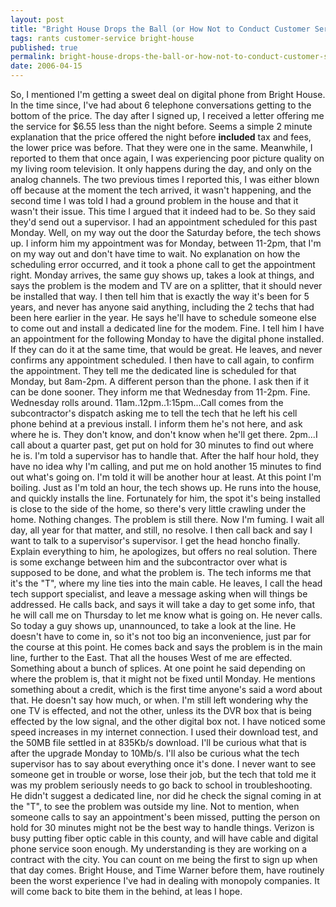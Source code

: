 ```yaml
---
layout: post
title: "Bright House Drops the Ball (or How Not to Conduct Customer Service)"
tags: rants customer-service bright-house
published: true
permalink: bright-house-drops-the-ball-or-how-not-to-conduct-customer-service
date: 2006-04-15
---
```


So, I mentioned I'm getting a sweet deal on digital phone from Bright House.  In the time since, I've had about 6 telephone conversations getting to the bottom of the price.  The day after  I signed up, I received a letter offering me the service for $6.55 less than the night before.  Seems a simple 2 minute explanation that the price offered the night before <strong>included</strong> tax and fees, the lower price was before.  That they were one in the same.  Meanwhile, I reported to them that once again, I was experiencing poor picture quality on my living room television.<!--more-->  It only happens during the day, and only on the analog channels.  The two previous times I reported this, I was either blown off because at the moment the tech arrived, it wasn't happening, and the second time I was told I had a ground problem in the house and that it wasn't their issue.  This time I argued that it indeed had to be.  So they said they'd send out a supervisor.  I had an appointment scheduled for this past Monday.  Well, on my way out the door the Saturday before, the tech shows up.  I inform him my appointment was for Monday, between 11-2pm, that I'm on my way out and don't have time to wait. No explanation on how the scheduling error occurred, and it took a phone call to get the appointment right.
Monday arrives, the same guy shows up, takes a look at things, and says the problem is the modem and TV are on a splitter, that it should never be installed that way.  I then tell him that is exactly the way it's been for 5 years, and never  has anyone said anything, including the 2 techs that had been here earlier in the year.  He says he'll have to schedule someone else to come out and install a dedicated line for the modem.  Fine.  I tell him I have an appointment for the following Monday to have the digital phone installed.  If they can do it at the same time, that would be great.  He leaves, and never confirms any appointment scheduled.  I then have  to call again, to confirm the appointment.  They tell me the dedicated line is scheduled for that Monday, but 8am-2pm.  A different person than the phone.  I ask then if it can be done sooner.  They inform me that Wednesday from 11-2pm.  Fine.  Wednesday rolls around.  11am..12pm..1:15pm...Call comes from the subcontractor's dispatch asking me to tell the tech that he left his cell phone behind at a previous install.  I inform them he's not here, and ask where he is.  They don't know, and don't know when he'll get there.  2pm...I call about a quarter past, get put on hold for 30 minutes to find out where he is.  I'm told a supervisor has to handle that.  After the half hour hold, they have no idea why I'm calling, and put me on hold another 15 minutes to find out what's going on.  I'm told it will be another hour at least.  At this point I'm boiling.  Just as I'm told an hour, the tech shows up.  He runs into the house, and quickly installs the line.  Fortunately for him, the spot it's being installed is close to the side of the home, so there's very little crawling under the home.  Nothing changes.  The problem is still there.  Now I'm fuming.  I wait all day, all year for that matter, and still, no resolve.  I then call back and say I want to talk to a supervisor's supervisor.  I get the head honcho finally.  Explain everything to him, he apologizes, but offers no real solution.  There is some exchange between him and the subcontractor over what is supposed to be done, and what the problem is.  The tech informs me that it's the "T", where my line ties into the main cable.  He leaves, I call the head tech support specialist, and leave a message asking when will things be addressed.  He calls back, and says it will take a day to get some info, that he will call me on Thursday to let me know what is going on.  He never calls.  So today a guy shows up, unannounced, to take a look at the line.  He doesn't have to come in, so it's not too big an inconvenience, just par for the course at this point.  He comes back and says the problem is in the main line, further to the East.  That all the houses West of me are effected.  Something about a bunch of splices.  At one point he said depending on where the problem is, that it might not be fixed until Monday.  He mentions something about a credit, which is the first time anyone's said a word about that.  He doesn't say how much, or when.  I'm still left wondering why the one TV is effected, and not the other, unless its the DVR box that is being effected by the low signal, and the other digital box not.  I have noticed some speed increases in my internet connection.  I used their download test, and the 50MB file settled in at 835Kb/s download.  I'll be curious what that is after the upgrade Monday to 10Mb/s.  I'll also be curious what the tech supervisor has to say about everything once it's done.  I never want to see someone get in trouble or worse, lose their job, but the tech that told me it was my problem seriously needs to go back to school in troubleshooting.  He didn't suggest a dedicated line, nor did he check the signal coming in at the "T", to see the problem was outside my line.  Not to mention, when someone calls to say an appointment's been missed, putting the person on hold for 30 minutes might not be the best way to handle things.  Verizon is busy putting fiber optic cable in this county, and will have cable and digital phone service soon enough.  My understanding is they are working on a contract with the city.  You can count on me being the first to sign up when that day comes.  Bright House, and Time Warner before them, have routinely been the worst experience I've had in dealing with monopoly companies.  It will come back to bite them in the behind, at leas I hope.
